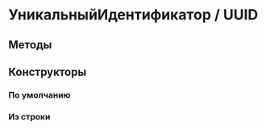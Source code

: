 
# УникальныйИдентификатор / UUID
      

      
## Методы
    
## Конструкторы

  
### По умолчанию
### Из строки
    